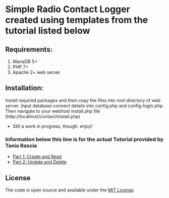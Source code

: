# Simple Radio Contact Logger created using templates from the tutorial listed below

## Requirements:
  1. MariaDB 5+ 
  2. PHP 7+
  3. Apache 2+ web server
 
## Installation:
Install required packages and then copy the files into root directory of web server.  Input database connect details into config.php and config-login.php.  Then navigate to your webhost install.php file (http://localhost/contact/install.php)

* Still a work in progress, though.  enjoy!



### Information below this line is for the actual Tutorial provided by Tania Rascia

- [Part 1: Create and Read](https://www.taniarascia.com/create-a-simple-database-app-connecting-to-mysql-with-php/)
- [Part 2: Update and Delete](https://www.taniarascia.com/create-a-simple-crud-database-app-php-update-delete/)

## License

The code is open source and available under the [MIT License](LICENSE).
